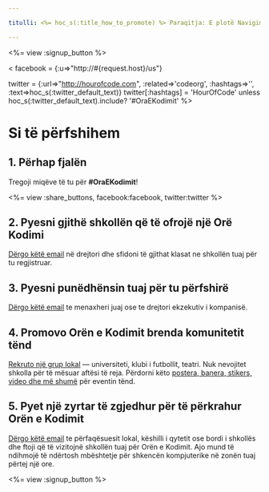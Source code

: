 ```yaml
---

titulli: <%= hoc_s(:title_how_to_promote) %> Paraqitja: E plotë Navigim: Si të navigojmë

---
```


<%= view :signup_button %>

< facebook = {:u=>"http://#{request.host}/us"}

twitter = {:url=>"http://hourofcode.com", :related=>'codeorg', :hashtags=>'', :text=>hoc_s(:twitter_default_text)} twitter[:hashtags] = 'HourOfCode' unless hoc_s(:twitter_default_text).include? '#OraEKodimit' %>

# Si të përfshihem

## 1. Përhap fjalën

Tregoji miqëve të tu për **#OraEKodimit**!

<%= view :share_buttons, facebook:facebook, twitter:twitter %>

## 2. Pyesni gjithë shkollën që të ofrojë një Orë Kodimi

[Dërgo këtë email](<%= resolve_url('/promote/resources#sample-emails') %>) në drejtori dhe sfidoni të gjithat klasat ne shkollën tuaj për tu regjistruar.

## 3. Pyesni punëdhënsin tuaj për tu përfshirë

[Dërgo këtë email](<%= resolve_url('/promote/resources#sample-emails') %>) te menaxheri juaj ose te drejtori ekzekutiv i kompanisë.

## 4. Promovo Orën e Kodimit brenda komunitetit tënd

[Rekruto një grup lokal](<%= resolve_url('/promote/resources#sample-emails') %>) — universiteti, klubi i futbollit, teatri. Nuk nevojitet shkolla për të mësuar aftësi të reja. Përdorni këto [postera, banera, stikers, video dhe më shumë](<%= resolve_url('/promote/resources') %>) për eventin tënd.

## 5. Pyet një zyrtar të zgjedhur për të përkrahur Orën e Kodimit

[Dërgo këtë email](<%= resolve_url('/promote/resources#sample-emails') %>) te përfaqësuesit lokal, këshilli i qytetit ose bordi i shkollës dhe ftoji që të vizitojnë shkollën tuaj për Orën e Kodimit. Ajo mund të ndihmojë të ndërtosh mbështetje për shkencën kompjuterike në zonën tuaj përtej një ore.

<%= view :signup_button %>